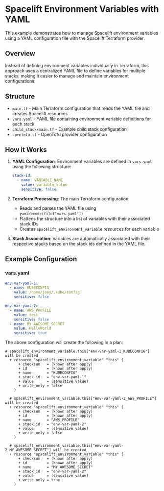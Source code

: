 # Spacelift Environment Variables with YAML

This example demonstrates how to manage Spacelift environment variables using a YAML configuration file with the Spacelift Terraform provider.

## Overview

Instead of defining environment variables individually in Terraform, this approach uses a centralized YAML file to define variables for multiple stacks, making it easier to manage and maintain environment configurations.

## Structure

- `main.tf` - Main Terraform configuration that reads the YAML file and creates Spacelift resources
- `vars.yaml` - YAML file containing environment variable definitions for each stack
- `child_stack/main.tf` - Example child stack configuration
- `opentofu.tf` - OpenTofu provider configuration

## How it Works

1. **YAML Configuration**: Environment variables are defined in `vars.yaml` using the following structure:
   ```yaml
   stack-id:
     - name: VARIABLE_NAME
       value: variable_value
       sensitive: false
   ```

2. **Terraform Processing**: The main Terraform configuration:
   - Reads and parses the YAML file using `yamldecode(file("vars.yaml"))`
   - Flattens the structure into a list of variables with their associated stack IDs
   - Creates `spacelift_environment_variable` resources for each variable

3. **Stack Association**: Variables are automatically associated with their respective stacks based on the stack ids defined in the YAML file.

## Example Configuration

### vars.yaml
```yaml
env-var-yaml-1:
  - name: KUBECONFIG
    value: /home/joey/.kube/config
    sensitive: false

env-var-yaml-2:
  - name: AWS_PROFILE
    value: test
    sensitive: false
  - name: MY_AWESOME_SECRET
    value: HelloWorld
    sensitive: true
```

The above configuration will create the following in a plan:

```ansi
# spacelift_environment_variable.this["env-var-yaml-1_KUBECONFIG"] will be created
  + resource "spacelift_environment_variable" "this" {
      + checksum   = (known after apply)
      + id         = (known after apply)
      + name       = "KUBECONFIG"
      + stack_id   = "env-var-yaml-1"
      + value      = (sensitive value)
      + write_only = false
    }

  # spacelift_environment_variable.this["env-var-yaml-2_AWS_PROFILE"] will be created
  + resource "spacelift_environment_variable" "this" {
      + checksum   = (known after apply)
      + id         = (known after apply)
      + name       = "AWS_PROFILE"
      + stack_id   = "env-var-yaml-2"
      + value      = (sensitive value)
      + write_only = false
    }

  # spacelift_environment_variable.this["env-var-yaml-2_MY_AWESOME_SECRET"] will be created
  + resource "spacelift_environment_variable" "this" {
      + checksum   = (known after apply)
      + id         = (known after apply)
      + name       = "MY_AWESOME_SECRET"
      + stack_id   = "env-var-yaml-2"
      + value      = (sensitive value)
      + write_only = true
    }
```